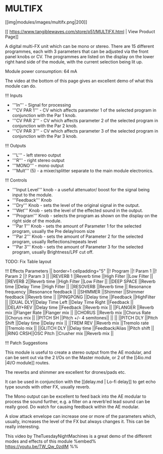 # MULTIFX
[[img|modules/images/multifx.png|200]]

[[ https://www.tangiblewaves.com/store/p51/MULTIFX.html | View Product Page]]

A digital multi-FX unit which can be mono or stereo. There are 15 different programmes, each with 3 parameters that can be adjusted via the front panel knobs or CV. The programmes are listed on the display on the lower right hand side of the module, with the current selection being lit up.

Module power consumption: 64 mA

The video at the bottom of this page gives an excellent demo of what this module can do.

!!! Inputs

* '''In''' - Signal for processing 
* '''CV PAR 1''' - CV which affects parameter 1 of the selected program in conjunction with the Par 1 knob.
* '''CV PAR 2''' - CV which affects parameter 2 of the selected program in conjunction with the Par 2 knob.
* '''CV PAR 3''' - CV which affects parameter 3 of the selected program in conjunction with the Par 3 knob.

!!! Outputs

* '''L''' - left stereo output
* '''R''' - right stereo output
* '''MONO''' - mono output
* '''Mult''' (5) - a mixer/splitter separate to the main module electronics.

!!! Controls

* '''Input Level''' knob - a useful attenuator/ boost for the signal being input to the module.
* '''Feedback''' Knob
* '''Dry''' Knob - sets the level of the original signal in the output.
* '''Wet''' Knob - sets the level of the effected sound in the output.
* '''Program''' Knob - selects the program as shown on the display on the right side of the module. 
* '''Par 1''' Knob - sets the amount of Parameter 1 for the selected program, usually the Pre delay/room size
* '''Par 2''' Knob - sets the amount of Parameter 2 for the selected program, usually Reflections/repeats level
* '''Par 3''' Knob - sets the amount of Parameter 3 for the selected program, usually Brightness/LPF cut off.


TODO: Fix Table layout

!!! Effects Parameters
|| border=1 cellpadding="5"
||! Program ||! Param 1 ||! Param 2 ||! Param 3 ||
||REVERB 1 ||Reverb time ||High Filter ||Low Filter ||
||REVERB 2||Reverb time ||High Filter ||Low Filter ||
||DEEP SPACE ||Reverb time ||Delay Time ||High Filter ||
||RESOVERB ||Reverb time || Resonance frequency ||Resonance feedback ||
||SHIMMER ||Shimmer ||Shimmer feedback ||Reverb time ||
||PINGPONG ||Delay time ||Feedback ||HighFilter ||
||DUAL DLY||Delay Time Left ||Delay Time Right ||Feedback ||
||DELAY+REV ||Delay time ||Feedback ||Reverb mix ||
||FLANGER ||Reverb mix ||Flanger Rate ||Flanger mix ||
||CHORUS ||Reverb mix ||Chorus Rate ||Chorus mix ||
||PITCH SH ||Pitch +/- 4 semitones|| || ||
||PITCH DLY ||Pitch Shift ||Delay time ||Delay mix ||
||TREM REV ||Reverb mix ||Tremolo rate ||Tremolo mix ||
||GLITCH DLY ||Delay time ||Feedback/Alias ||Pitch shift ||
||RING CRSH||OSC Pitch ||Crusher mix ||Reverb mix ||


!!! Patch Suggestions

This module is useful to create a stereo output from the AE modular, and can be sent out via the 2 I/Os on the Master module, or 2 of the [[4io.md |4I/O module]] routes.

The reverbs and shimmer are excellent for drones/pads etc.

It can be used in conjunction with the [[delay.md | Lo-fi delay]] to get echo type sounds with other FX, usually reverb.

The Mono output can be excellent to feed back into the AE modular to process the sound further, e.g. a filter on a reverb'ed lead sound can be really good. Do watch for causing feedback within the AE modular.

A slow attack envelope can increase one or more of the parameters which, usually, increases the level of the FX but always changes it. This can be really interesting.

This video by TheTuesdayNightMachines is a great demo of the different modes and effects of this module
%embed% https://youtu.be/TW_Qw_0zdlM %%
